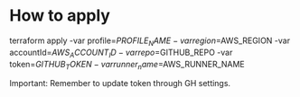 # How to apply
terraform apply -var profile=$PROFILE_NAME -var region=$AWS_REGION -var accountId=$AWS_ACCOUNT_ID -var repo=$GITHUB_REPO -var token=$GITHUB_TOKEN  -var runner_name=$AWS_RUNNER_NAME

Important: Remember to update token through GH settings.
